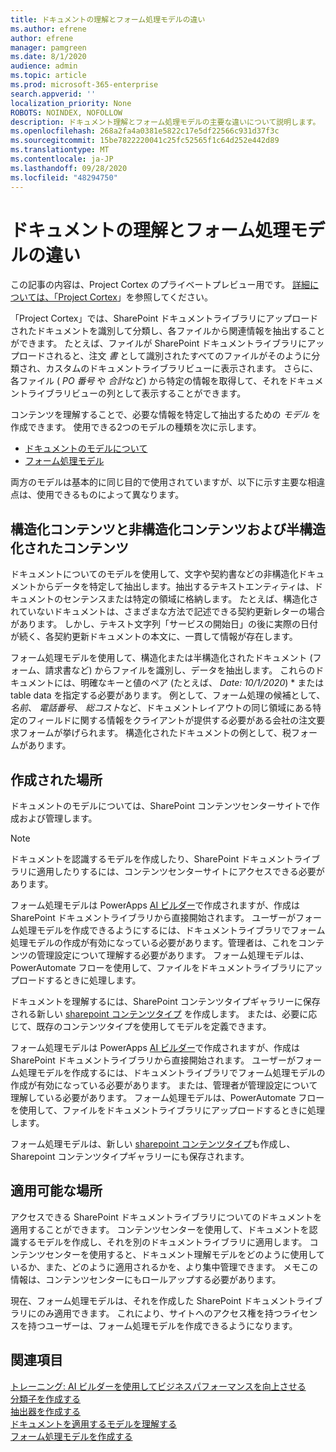 ```yaml
---
title: ドキュメントの理解とフォーム処理モデルの違い
ms.author: efrene
author: efrene
manager: pamgreen
ms.date: 8/1/2020
audience: admin
ms.topic: article
ms.prod: microsoft-365-enterprise
search.appverid: ''
localization_priority: None
ROBOTS: NOINDEX, NOFOLLOW
description: ドキュメント理解とフォーム処理モデルの主要な違いについて説明します。
ms.openlocfilehash: 268a2fa4a0381e5822c17e5df22566c931d37f3c
ms.sourcegitcommit: 15be7822220041c25fc52565f1c64d252e442d89
ms.translationtype: MT
ms.contentlocale: ja-JP
ms.lasthandoff: 09/28/2020
ms.locfileid: "48294750"
---
```

# <a name="difference-between-document-understanding-and-form-processing-models"></a>ドキュメントの理解とフォーム処理モデルの違い 

この記事の内容は、Project Cortex のプライベートプレビュー用です。 [詳細については、「Project Cortex](https://aka.ms/projectcortex)」を参照してください。

「Project Cortex」では、SharePoint ドキュメントライブラリにアップロードされたドキュメントを識別して分類し、各ファイルから関連情報を抽出することができます。  たとえば、ファイルが SharePoint ドキュメントライブラリにアップロードされると、注文 *書* として識別されたすべてのファイルがそのように分類され、カスタムのドキュメントライブラリビューに表示されます。 さらに、各ファイル ( *PO 番号* や *合計*など) から特定の情報を取得して、それをドキュメントライブラリビューの列として表示することができます。 

コンテンツを理解することで、必要な情報を特定して抽出するための *モデル* を作成できます。 使用できる2つのモデルの種類を次に示します。

- [ドキュメントのモデルについて](document-understanding-overview.md)
- [フォーム処理モデル](form-processing-overview.md)

両方のモデルは基本的に同じ目的で使用されていますが、以下に示す主要な相違点は、使用できるものによって異なります。

## <a name="structured-versus-unstructured-and-semi-structured-content"></a>構造化コンテンツと非構造化コンテンツおよび半構造化されたコンテンツ

ドキュメントについてのモデルを使用して、文字や契約書などの非構造化ドキュメントからデータを特定して抽出します。抽出するテキストエンティティは、ドキュメントのセンテンスまたは特定の領域に格納します。 たとえば、構造化されていないドキュメントは、さまざまな方法で記述できる契約更新レターの場合があります。 しかし、テキスト文字列「サービスの開始日」の後に実際の日付が続く、各契約更新ドキュメントの本文に、一貫して情報が存在します。   

フォーム処理モデルを使用して、構造化または半構造化されたドキュメント (フォーム、請求書など) からファイルを識別し、データを抽出します。 これらのドキュメントには、明確なキーと値のペア (たとえば、 *Date: 10/1/2020*) * または table data を指定する必要があります。 例として、フォーム処理の候補として、 *名前*、 *電話番号*、 *総コスト*など、ドキュメントレイアウトの同じ領域にある特定のフィールドに関する情報をクライアントが提供する必要がある会社の注文要求フォームが挙げられます。 構造化されたドキュメントの例として、税フォームがあります。 

## <a name="where-they-are-created"></a>作成された場所

ドキュメントのモデルについては、SharePoint コンテンツセンターサイトで作成および管理します。 

> [!NOTE]
> ドキュメントを認識するモデルを作成したり、SharePoint ドキュメントライブラリに適用したりするには、コンテンツセンターサイトにアクセスできる必要があります。 

フォーム処理モデルは PowerApps [AI ビルダー](https://docs.microsoft.com/ai-builder/overview)で作成されますが、作成は SharePoint ドキュメントライブラリから直接開始されます。 ユーザーがフォーム処理モデルを作成できるようにするには、ドキュメントライブラリでフォーム処理モデルの作成が有効になっている必要があります。管理者は、これをコンテンツの管理設定について理解する必要があります。 フォーム処理モデルは、PowerAutomate フローを使用して、ファイルをドキュメントライブラリにアップロードするときに処理します。

ドキュメントを理解するには、SharePoint コンテンツタイプギャラリーに保存される新しい [sharepoint コンテンツタイプ](https://support.microsoft.com/office/use-content-types-to-manage-content-consistently-on-a-site-48512bcb-6527-480b-b096-c03b7ec1d978) を作成します。 または、必要に応じて、既存のコンテンツタイプを使用してモデルを定義できます。

フォーム処理モデルは PowerApps [AI ビルダー](https://docs.microsoft.com/ai-builder/overview)で作成されますが、作成は SharePoint ドキュメントライブラリから直接開始されます。 ユーザーがフォーム処理モデルを作成するには、ドキュメントライブラリでフォーム処理モデルの作成が有効になっている必要があります。 または、管理者が管理設定について理解している必要があります。 フォーム処理モデルは、PowerAutomate フローを使用して、ファイルをドキュメントライブラリにアップロードするときに処理します。

フォーム処理モデルは、新しい [sharepoint コンテンツタイプ](https://support.microsoft.com/office/use-content-types-to-manage-content-consistently-on-a-site-48512bcb-6527-480b-b096-c03b7ec1d978)も作成し、Sharepoint コンテンツタイプギャラリーにも保存されます。

## <a name="where-they-can-be-applied"></a>適用可能な場所

アクセスできる SharePoint ドキュメントライブラリについてのドキュメントを適用することができます。 コンテンツセンターを使用して、ドキュメントを認識するモデルを作成し、それを別のドキュメントライブラリに適用します。 コンテンツセンターを使用すると、ドキュメント理解モデルをどのように使用しているか、また、どのように適用されるかを、より集中管理できます。 メモこの情報は、コンテンツセンターにもロールアップする必要があります。

現在、フォーム処理モデルは、それを作成した SharePoint ドキュメントライブラリにのみ適用できます。 これにより、サイトへのアクセス権を持つライセンスを持つユーザーは、フォーム処理モデルを作成できるようになります。

 ## <a name="see-also"></a>関連項目
[トレーニング: AI ビルダーを使用してビジネスパフォーマンスを向上させる](https://docs.microsoft.com/learn/paths/improve-business-performance-ai-builder/?source=learn)</br>
[分類子を作成する](create-a-classifier.md)</br>
[抽出器を作成する](create-an-extractor.md)</br>
[ドキュメントを適用するモデルを理解する](apply-a-model.md)</br>
[フォーム処理モデルを作成する](create-a-form-processing-model.md)</br>
